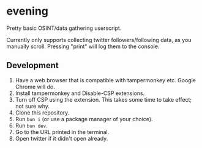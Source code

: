 # evening

Pretty basic OSINT/data gathering userscript.

Currently only supports collecting twitter followers/following data, as you manually scroll. 
Pressing "print" will log them to the console.

## Development

1. Have a web browser that is compatible with tampermonkey etc. Google Chrome will do.
2. Install tampermonkey and Disable-CSP extensions.
3. Turn off CSP using the extension. This takes some time to take effect; not sure why.
4. Clone this repository.
5. Run `bun i` (or use a package manager of your choice).
6. Run `bun dev`.
7. Go to the URL printed in the terminal.
8. Open twitter if it didn't open already.
